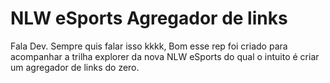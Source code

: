 # NLW eSports Agregador de links
Fala Dev. 
Sempre quis falar isso kkkk, Bom esse rep foi criado para acompanhar a trilha explorer da nova NLW eSports do qual o intuito é criar um agregador de links do zero.
